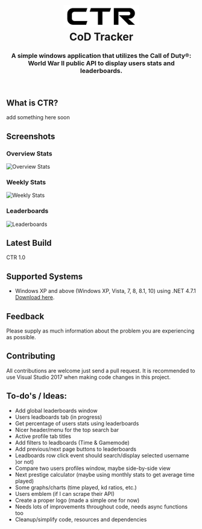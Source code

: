 <h1 align="center">
  <img src="/CoD Tracker/Resources/CTR-black.png" alt="Icon" />
  <br />
  CoD Tracker
</h1>

<h3 align="center">A simple windows application that utilizes the Call of Duty®: World War II public API to display users stats and leaderboards.</h3>
<div align="center">
</div>
<br />

## What is CTR?
add something here soon

## Screenshots
### Overview Stats
![Overview Stats](https://github.com/HerbL27/CoD-Tracker/blob/master/Screenshots/overview.png?raw=true)

### Weekly Stats
![Weekly Stats](https://github.com/HerbL27/CoD-Tracker/blob/master/Screenshots/weekly.png?raw=true)

### Leaderboards
![Leaderboards](https://github.com/HerbL27/CoD-Tracker/blob/master/Screenshots/leaderboards.png?raw=true)


## Latest Build
CTR 1.0

## Supported Systems
* Windows XP and above (Windows XP, Vista, 7, 8, 8.1, 10) using .NET 4.7.1 [Download here](https://www.microsoft.com/net/download/dotnet-framework-runtime/net471).

## Feedback
Please supply as much information about the problem you are experiencing as possible.

## Contributing
All contributions are welcome just send a pull request. It is recommended to use Visual Studio 2017 when making code changes in this project.

## To-do's / Ideas:
- Add global leaderboards window
- Users leadboards tab (in progress)
- Get percentage of users stats using leaderboards
- Nicer header/menu for the top search bar
- Active profile tab titles
- Add filters to leadboards (Time & Gamemode)
- Add previous/next page buttons to leaderboards
- Leadboards row click event should search/display selected username )or not)
- Compare two users profiles window, maybe side-by-side view
- Next prestige calculator (maybe using monthly stats to get average time played)
- Some graphs/charts (time played, kd ratios, etc.)
- Users emblem (if I can scrape their API) 
- Create a proper logo (made a simple one for now)
- Needs lots of improvements throughout code, needs async functions too
- Cleanup/simplify code, resources and dependencies